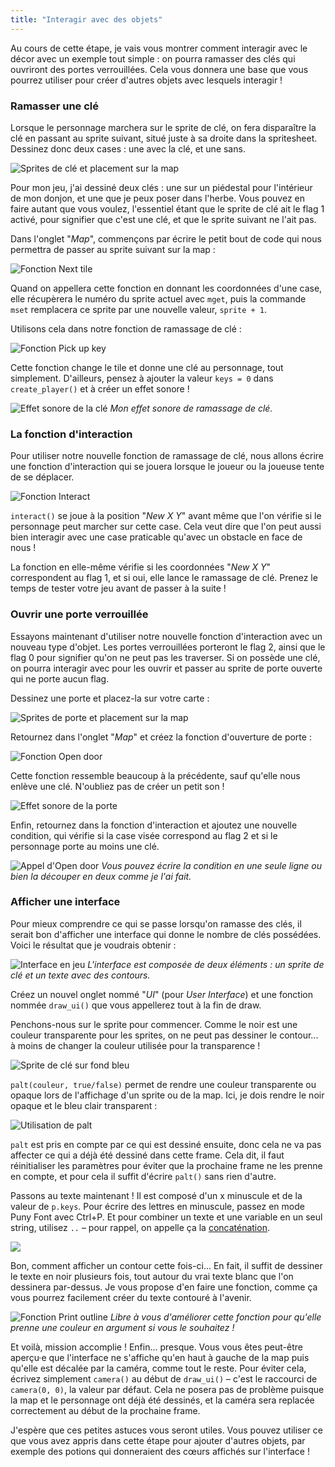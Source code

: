 ```yaml
---
title: "Interagir avec des objets"
---
```


Au cours de cette étape, je vais vous montrer comment interagir avec le décor avec un exemple tout simple : on pourra ramasser des clés qui ouvriront des portes verrouillées. Cela vous donnera une base que vous pourrez utiliser pour créer d'autres objets avec lesquels interagir !

### Ramasser une clé

Lorsque le personnage marchera sur le sprite de clé, on fera disparaître la clé en passant au sprite suivant, situé juste à sa droite dans la spritesheet. Dessinez donc deux cases : une avec la clé, et une sans.

![Sprites de clé et placement sur la map](./sprites-cle.png)

Pour mon jeu, j'ai dessiné deux clés : une sur un piédestal pour l'intérieur de mon donjon, et une que je peux poser dans l'herbe. Vous pouvez en faire autant que vous voulez, l'essentiel étant que le sprite de clé ait le flag 1 activé, pour signifier que c'est une clé, et que le sprite suivant ne l'ait pas.

Dans l'onglet "*Map*", commençons par écrire le petit bout de code qui nous permettra de passer au sprite suivant sur la map :

![Fonction Next tile](./next-tile.png)

Quand on appellera cette fonction en donnant les coordonnées d'une case, elle récupèrera le numéro du sprite actuel avec `mget`, puis la commande `mset` remplacera ce sprite par une nouvelle valeur, `sprite + 1`.

Utilisons cela dans notre fonction de ramassage de clé :

![Fonction Pick up key](./pick-up-key.png)

Cette fonction change le tile et donne une clé au personnage, tout simplement. D'ailleurs, pensez à ajouter la valeur `keys = 0` dans `create_player()` et à créer un effet sonore !

![Effet sonore de la clé](./sfx-1.png)
*Mon effet sonore de ramassage de clé.*

### La fonction d'interaction

Pour utiliser notre nouvelle fonction de ramassage de clé, nous allons écrire une fonction d'interaction qui se jouera lorsque le joueur ou la joueuse tente de se déplacer.

![Fonction Interact](./interact.png)

`interact()` se joue à la position "*New X Y*" avant même que l'on vérifie si le personnage peut marcher sur cette case. Cela veut dire que l'on peut aussi bien interagir avec une case praticable qu'avec un obstacle en face de nous !

La fonction en elle-même vérifie si les coordonnées "*New X Y*" correspondent au flag 1, et si oui, elle lance le ramassage de clé. Prenez le temps de tester votre jeu avant de passer à la suite !

### Ouvrir une porte verrouillée

Essayons maintenant d'utiliser notre nouvelle fonction d'interaction avec un nouveau type d'objet. Les portes verrouillées porteront le flag 2, ainsi que le flag 0 pour signifier qu'on ne peut pas les traverser. Si on possède une clé, on pourra interagir avec pour les ouvrir et passer au sprite de porte ouverte qui ne porte aucun flag.

Dessinez une porte et placez-la sur votre carte :

![Sprites de porte et placement sur la map](./sprites-porte.png)

Retournez dans l'onglet "*Map*" et créez la fonction d'ouverture de porte :

![Fonction Open door](./open-door.png)

Cette fonction ressemble beaucoup à la précédente, sauf qu'elle nous enlève une clé. N'oubliez pas de créer un petit son !

![Effet sonore de la porte](./sfx-2.png)

Enfin, retournez dans la fonction d'interaction et ajoutez une nouvelle condition, qui vérifie si la case visée correspond au flag 2 et si le personnage porte au moins une clé.

![Appel d'Open door](./interact-open-door.png)
*Vous pouvez écrire la condition en une seule ligne ou bien la découper en deux comme je l'ai fait.*

### Afficher une interface

Pour mieux comprendre ce qui se passe lorsqu'on ramasse des clés, il serait bon d'afficher une interface qui donne le nombre de clés possédées. Voici le résultat que je voudrais obtenir :

![Interface en jeu](./interface.png)
*L'interface est composée de deux éléments : un sprite de clé et un texte avec des contours.*

Créez un nouvel onglet nommé "*UI*" (pour *User Interface*) et une fonction nommée `draw_ui()` que vous appellerez tout à la fin de draw.

Penchons-nous sur le sprite pour commencer. Comme le noir est une couleur transparente pour les sprites, on ne peut pas dessiner le contour... à moins de changer la couleur utilisée pour la transparence !

![Sprite de clé sur fond bleu](./sprite-cle-ui.png)

`palt(couleur, true/false)` permet de rendre une couleur transparente ou opaque lors de l'affichage d'un sprite ou de la map. Ici, je dois rendre le noir opaque et le bleu clair transparent :

![Utilisation de palt](./draw-ui.png)

`palt` est pris en compte par ce qui est dessiné ensuite, donc cela ne va pas affecter ce qui a déjà été dessiné dans cette frame. Cela dit, il faut réinitialiser les paramètres pour éviter que la prochaine frame ne les prenne en compte, et pour cela il suffit d'écrire `palt()` sans rien d'autre.

Passons au texte maintenant ! Il est composé d'un x minuscule et de la valeur de `p.keys`. Pour écrire des lettres en minuscule, passez en mode Puny Font avec Ctrl+P. Et pour combiner un texte et une variable en un seul string, utilisez `..` – pour rappel, on appelle ça la [concaténation](https://www.lua.org/pil/3.4.html).

![](./print-ui.png)

Bon, comment afficher un contour cette fois-ci... En fait, il suffit de dessiner le texte en noir plusieurs fois, tout autour du vrai texte blanc que l'on dessinera par-dessus. Je vous propose d'en faire une fonction, comme ça vous pourrez facilement créer du texte contouré à l'avenir.

![Fonction Print outline](./print-outline.png)
*Libre à vous d'améliorer cette fonction pour qu'elle prenne une couleur en argument si vous le souhaitez !*

Et voilà, mission accomplie ! Enfin... presque. Vous vous êtes peut-être aperçu·e que l'interface ne s'affiche qu'en haut à gauche de la map puis qu'elle est décalée par la caméra, comme tout le reste. Pour éviter cela, écrivez simplement `camera()` au début de `draw_ui()` – c'est le raccourci de `camera(0, 0)`, la valeur par défaut. Cela ne posera pas de problème puisque la map et le personnage ont déjà été dessinés, et la caméra sera replacée correctement au début de la prochaine frame.

J'espère que ces petites astuces vous seront utiles. Vous pouvez utiliser ce que vous avez appris dans cette étape pour ajouter d'autres objets, par exemple des potions qui donneraient des cœurs affichés sur l'interface !
